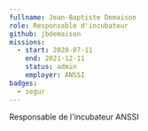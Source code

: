 ```yaml
---
fullname: Jean-Baptiste Demaison
role: Responsable d'incubateur
github: jbdemaison
missions:
  - start: 2020-07-11
    end: 2021-12-11
    status: admin
    employer: ANSSI
badges:
  - segur
---
```


Responsable de l'incubateur ANSSI
